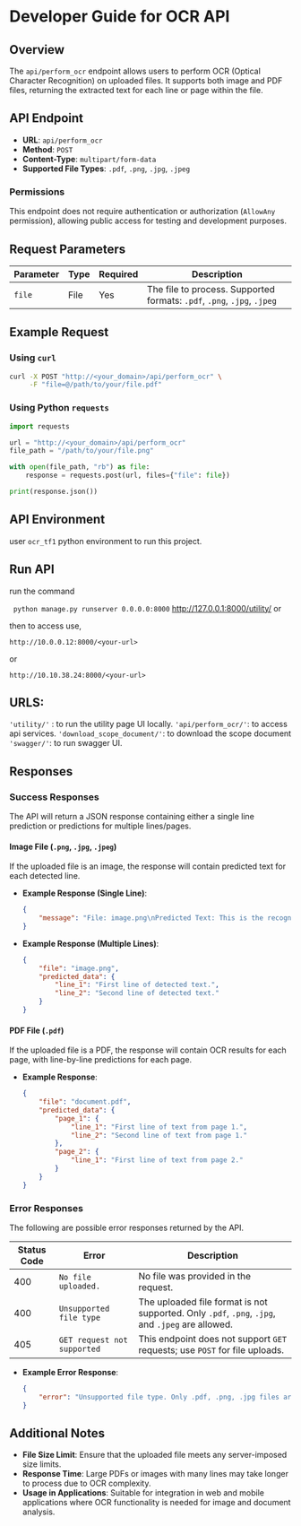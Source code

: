 
# Developer Guide for OCR API

## Overview
The `api/perform_ocr` endpoint allows users to perform OCR (Optical Character Recognition) on uploaded files. It supports both image and PDF files, returning the extracted text for each line or page within the file.

## API Endpoint

- **URL**: `api/perform_ocr`
- **Method**: `POST`
- **Content-Type**: `multipart/form-data`
- **Supported File Types**: `.pdf`, `.png`, `.jpg`, `.jpeg`

### Permissions
This endpoint does not require authentication or authorization (`AllowAny` permission), allowing public access for testing and development purposes.

## Request Parameters

| Parameter | Type | Required | Description |
| --------- | ---- | -------- | ----------- |
| `file`    | File | Yes      | The file to process. Supported formats: `.pdf`, `.png`, `.jpg`, `.jpeg` |

## Example Request

### Using `curl`
```bash
curl -X POST "http://<your_domain>/api/perform_ocr" \
     -F "file=@/path/to/your/file.pdf"
```

### Using Python `requests`
```python
import requests

url = "http://<your_domain>/api/perform_ocr"
file_path = "/path/to/your/file.png"

with open(file_path, "rb") as file:
    response = requests.post(url, files={"file": file})

print(response.json())
```

## API Environment

user ```ocr_tf1``` python environment to run this project. 

## Run API 
run the command 

``` python manage.py runserver 0.0.0.0:8000```
http://127.0.0.1:8000/utility/
or 

then to access use, 

```
http://10.0.0.12:8000/<your-url>
```
or
```
http://10.10.38.24:8000/<your-url>
```

## URLS:

```'utility/'``` : to run the utility page UI locally. 
```'api/perform_ocr/'```: to access api services.
```'download_scope_document/'```: to download the scope document
```'swagger/'```: to run swagger UI.

## Responses

### Success Responses
The API will return a JSON response containing either a single line prediction or predictions for multiple lines/pages.

#### Image File (`.png`, `.jpg`, `.jpeg`)
If the uploaded file is an image, the response will contain predicted text for each detected line.

- **Example Response (Single Line)**:
  ```json
  {
      "message": "File: image.png\nPredicted Text: This is the recognized text from the image."
  }
  ```

- **Example Response (Multiple Lines)**:
  ```json
  {
      "file": "image.png",
      "predicted_data": {
          "line_1": "First line of detected text.",
          "line_2": "Second line of detected text."
      }
  }
  ```

#### PDF File (`.pdf`)
If the uploaded file is a PDF, the response will contain OCR results for each page, with line-by-line predictions for each page.

- **Example Response**:
  ```json
  {
      "file": "document.pdf",
      "predicted_data": {
          "page_1": {
              "line_1": "First line of text from page 1.",
              "line_2": "Second line of text from page 1."
          },
          "page_2": {
              "line_1": "First line of text from page 2."
          }
      }
  }
  ```

### Error Responses
The following are possible error responses returned by the API.

| Status Code | Error                    | Description                                                              |
|-------------|--------------------------|--------------------------------------------------------------------------|
| 400         | `No file uploaded.`      | No file was provided in the request.                                     |
| 400         | `Unsupported file type`  | The uploaded file format is not supported. Only `.pdf`, `.png`, `.jpg`, and `.jpeg` are allowed. |
| 405         | `GET request not supported` | This endpoint does not support `GET` requests; use `POST` for file uploads. |

- **Example Error Response**:
  ```json
  {
      "error": "Unsupported file type. Only .pdf, .png, .jpg files are allowed."
  }
  ```

## Additional Notes

- **File Size Limit**: Ensure that the uploaded file meets any server-imposed size limits.
- **Response Time**: Large PDFs or images with many lines may take longer to process due to OCR complexity.
- **Usage in Applications**: Suitable for integration in web and mobile applications where OCR functionality is needed for image and document analysis.


